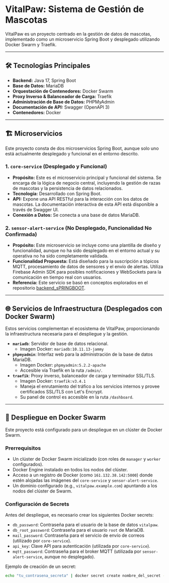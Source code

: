 # VitalPaw: Sistema de Gestión de Mascotas

VitalPaw es un proyecto centrado en la gestión de datos de mascotas, implementado como un microservicio Spring Boot y desplegado utilizando Docker Swarm y Traefik.

---

## 🛠️ Tecnologías Principales

* **Backend:** Java 17, Spring Boot
* **Base de Datos:** MariaDB
* **Orquestación de Contenedores:** Docker Swarm
* **Proxy Inverso & Balanceador de Carga:** Traefik
* **Administración de Base de Datos:** PHPMyAdmin
* **Documentación de API:** Swagger (OpenAPI 3)
* **Contenedores:** Docker

---

## 🏗️ Microservicios

Este proyecto consta de dos microservicios Spring Boot, aunque solo uno está actualmente desplegado y funcional en el entorno descrito.

### 1. `core-service` (Desplegado y Funcional)

* **Propósito:** Este es el microservicio principal y funcional del sistema. Se encarga de la lógica de negocio central, incluyendo la gestión de razas de mascotas y la persistencia de datos relacionados.
* **Tecnología:** Desarrollado con Spring Boot.
* **API:** Expone una API RESTful para la interacción con los datos de mascotas. La documentación interactiva de esta API está disponible a través de Swagger UI.
* **Conexión a Datos:** Se conecta a una base de datos MariaDB.

### 2. `sensor-alert-service` (No Desplegado, Funcionalidad No Confirmada)

* **Propósito:** Este microservicio se incluye como una plantilla de diseño y funcionalidad, aunque no ha sido desplegado en el entorno actual y su operativa no ha sido completamente validada.
* **Funcionalidad Propuesta:** Está diseñado para la suscripción a tópicos MQTT, procesamiento de datos de sensores y el envío de alertas. Utiliza Firebase Admin SDK para posibles notificaciones y WebSockets para la comunicación en tiempo real con usuarios.
* **Referencia:** Este servicio se basó en conceptos explorados en el repositorio [backend_sPRINGBOOT](https://github.com/AlvarezDiego26/backend_sPRINGBOOT.git).

---

## 🌐 Servicios de Infraestructura (Desplegados con Docker Swarm)

Estos servicios complementan el ecosistema de VitalPaw, proporcionando la infraestructura necesaria para el despliegue y la gestión.

* **`mariadb`**: Servidor de base de datos relacional.
    * Imagen Docker: `mariadb:10.11.13-jammy`
* **`phpmyadmin`**: Interfaz web para la administración de la base de datos MariaDB.
    * Imagen Docker: `phpmyadmin:5.2.2-apache`
    * Accesible vía Traefik en la ruta `/admin/`.
* **`traefik`**: Proxy inverso, balanceador de carga y terminador SSL/TLS.
    * Imagen Docker: `traefik:v3.4.1`
    * Maneja el enrutamiento del tráfico a los servicios internos y provee certificados SSL/TLS con Let's Encrypt.
    * Su panel de control es accesible en la ruta `/dashboard`.

---

## 🚀 Despliegue en Docker Swarm

Este proyecto está configurado para un despliegue en un clúster de Docker Swarm.

### Prerrequisitos

* Un clúster de Docker Swarm inicializado (con roles de `manager` y `worker` configurados).
* Docker Engine instalado en todos los nodos del clúster.
* Acceso a un registro de Docker (como `161.132.38.142:5000`) donde estén alojadas las imágenes del `core-service` y `sensor-alert-service`.
* Un dominio configurado (e.g., `vitalpaw.example.com`) apuntando a los nodos del clúster de Swarm.

### Configuración de Secrets

Antes del despliegue, es necesario crear los siguientes Docker secrets:

* `db_password`: Contraseña para el usuario de la base de datos `vitalpaw`.
* `db_root_password`: Contraseña para el usuario `root` de MariaDB.
* `mail_password`: Contraseña para el servicio de envío de correos (utilizado por `core-service`).
* `api_key`: Clave API para autenticación (utilizada por `core-service`).
* `mqtt_password`: Contraseña para el broker MQTT (utilizada por `sensor-alert-service`, aunque no desplegado).

Ejemplo de creación de un secret:
```bash
echo "tu_contrasena_secreta" | docker secret create nombre_del_secret -

